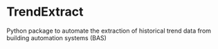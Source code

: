 # TrendExtract
Python package to automate the extraction of historical trend data from building automation systems (BAS)
